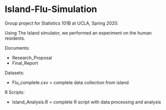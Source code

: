 # Island-Flu-Simulation
Group project for Statistics 101B at UCLA, Spring 2020. 

Using The Island simulator, we performed an experiment on the human residents. 

Documents:
  * Research_Proposal
  * Final_Report
  
Datasets: 
  * Flu_complete.csv = complete data collection from island 

R Scripts:
  * Island_Analysis.R = complete R script with data processing and analysis
